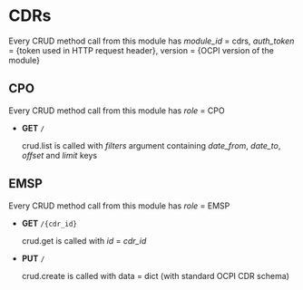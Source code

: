 # CDRs

Every CRUD method call from this module has _module\_id_ = cdrs, _auth\_token_ = {token used in HTTP request header}, version = {OCPI version of the module}

## CPO
Every CRUD method call from this module has _role_ = CPO

- **GET** `/`

    crud.list is called with _filters_ argument containing _date\_from_, _date\_to_, _offset_ and _limit_ keys

## EMSP
Every CRUD method call from this module has _role_ = EMSP

- **GET** `/{cdr_id}`

    crud.get is called with _id_ = _cdr\_id_

- **PUT** `/`

    crud.create is called with data = dict (with standard OCPI CDR schema)
